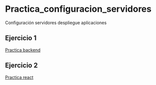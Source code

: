# Practica_configuracion_servidores
Configuración servidores despliegue aplicaciones
## Ejercicio 1
[Practica backend](http://ec2-34-255-160-115.eu-west-1.compute.amazonaws.com/)

## Ejercicio 2
[Practica react](http://34.255.160.115/login)

